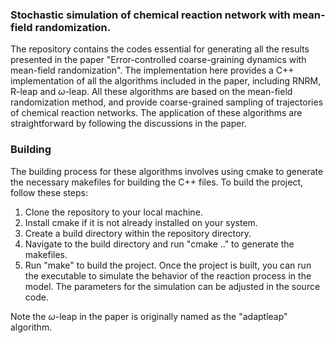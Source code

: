 ### Stochastic simulation of chemical reaction network with mean-field randomization.

The repository contains the codes essential for generating all the results presented in the paper "Error-controlled coarse-graining dynamics with mean-field randomization". The implementation here provides a C++ implementation of all the algorithms included in the paper, including RNRM, R-leap and $\omega$-leap. All these algorithms are based on the mean-field randomization method, and provide coarse-grained sampling of trajectories of chemical reaction networks. The application of these algorithms are straightforward by following the discussions in the paper. 

### Building

The building process for these algorithms involves using cmake to generate the necessary makefiles for building the C++ files. To build the project, follow these steps:
1. Clone the repository to your local machine.
2. Install cmake if it is not already installed on your system.
3. Create a build directory within the repository directory.
4. Navigate to the build directory and run "cmake .." to generate the makefiles.
5. Run "make" to build the project. 
Once the project is built, you can run the executable to simulate the behavior of the reaction process in the model. The parameters for the simulation can be adjusted in the source code. 

Note the $\omega$-leap in the paper is originally named as the "adaptleap" algorithm. 

